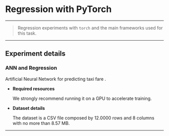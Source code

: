 # **Regression with PyTorch**
---
> Regression experiments with `torch` and the main frameworks used for this task.
----------

## Experiment details

### **ANN and Regression** 

Artificial Neural Network for predicting taxi fare .

- **Required resources** 

    We strongly recommend running it on a GPU to accelerate training.

- **Dataset details** 

    The dataset is a CSV file composed by 12.0000 rows and 8 columns with no more than 8.57 MB.

---